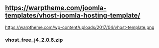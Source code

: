## https://warptheme.com/joomla-templates/vhost-joomla-hosting-template/
https://warptheme.com/wp-content/uploads/2017/04/vhost-template.png
### vhost_free_j4_2.0.6.zip
